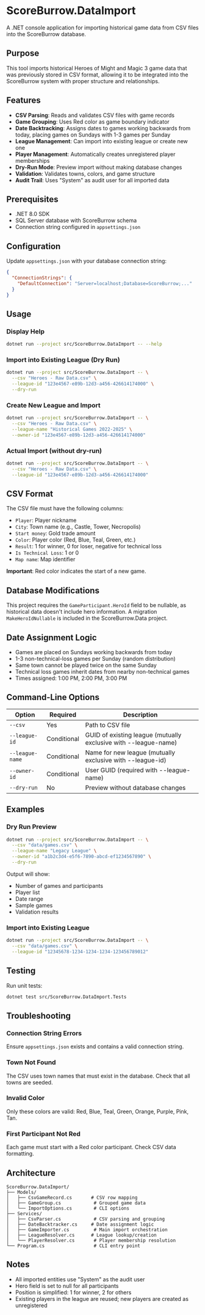# ScoreBurrow.DataImport

A .NET console application for importing historical game data from CSV files into the ScoreBurrow database.

## Purpose

This tool imports historical Heroes of Might and Magic 3 game data that was previously stored in CSV format, allowing it to be integrated into the ScoreBurrow system with proper structure and relationships.

## Features

- **CSV Parsing**: Reads and validates CSV files with game records
- **Game Grouping**: Uses Red color as game boundary indicator
- **Date Backtracking**: Assigns dates to games working backwards from today, placing games on Sundays with 1-3 games per Sunday
- **League Management**: Can import into existing league or create new one
- **Player Management**: Automatically creates unregistered player memberships
- **Dry-Run Mode**: Preview import without making database changes
- **Validation**: Validates towns, colors, and game structure
- **Audit Trail**: Uses "System" as audit user for all imported data

## Prerequisites

- .NET 8.0 SDK
- SQL Server database with ScoreBurrow schema
- Connection string configured in `appsettings.json`

## Configuration

Update `appsettings.json` with your database connection string:

```json
{
  "ConnectionStrings": {
    "DefaultConnection": "Server=localhost;Database=ScoreBurrow;..."
  }
}
```

## Usage

### Display Help

```bash
dotnet run --project src/ScoreBurrow.DataImport -- --help
```

### Import into Existing League (Dry Run)

```bash
dotnet run --project src/ScoreBurrow.DataImport -- \
  --csv "Heroes - Raw Data.csv" \
  --league-id "123e4567-e89b-12d3-a456-426614174000" \
  --dry-run
```

### Create New League and Import

```bash
dotnet run --project src/ScoreBurrow.DataImport -- \
  --csv "Heroes - Raw Data.csv" \
  --league-name "Historical Games 2022-2025" \
  --owner-id "123e4567-e89b-12d3-a456-426614174000"
```

### Actual Import (without dry-run)

```bash
dotnet run --project src/ScoreBurrow.DataImport -- \
  --csv "Heroes - Raw Data.csv" \
  --league-id "123e4567-e89b-12d3-a456-426614174000"
```

## CSV Format

The CSV file must have the following columns:

- `Player`: Player nickname
- `City`: Town name (e.g., Castle, Tower, Necropolis)
- `Start money`: Gold trade amount
- `Color`: Player color (Red, Blue, Teal, Green, etc.)
- `Result`: 1 for winner, 0 for loser, negative for technical loss
- `Is Technical Loss`: 1 or 0
- `Map name`: Map identifier

**Important**: Red color indicates the start of a new game.

## Database Modifications

This project requires the `GameParticipant.HeroId` field to be nullable, as historical data doesn't include hero information. A migration `MakeHeroIdNullable` is included in the ScoreBurrow.Data project.

## Date Assignment Logic

- Games are placed on Sundays working backwards from today
- 1-3 non-technical-loss games per Sunday (random distribution)
- Same town cannot be played twice on the same Sunday
- Technical loss games inherit dates from nearby non-technical games
- Times assigned: 1:00 PM, 2:00 PM, 3:00 PM

## Command-Line Options

| Option | Required | Description |
|--------|----------|-------------|
| `--csv` | Yes | Path to CSV file |
| `--league-id` | Conditional | GUID of existing league (mutually exclusive with --league-name) |
| `--league-name` | Conditional | Name for new league (mutually exclusive with --league-id) |
| `--owner-id` | Conditional | User GUID (required with --league-name) |
| `--dry-run` | No | Preview without database changes |

## Examples

### Dry Run Preview

```bash
dotnet run --project src/ScoreBurrow.DataImport -- \
  --csv "data/games.csv" \
  --league-name "Legacy League" \
  --owner-id "a1b2c3d4-e5f6-7890-abcd-ef1234567890" \
  --dry-run
```

Output will show:
- Number of games and participants
- Player list
- Date range
- Sample games
- Validation results

### Import into Existing League

```bash
dotnet run --project src/ScoreBurrow.DataImport -- \
  --csv "data/games.csv" \
  --league-id "12345678-1234-1234-1234-123456789012"
```

## Testing

Run unit tests:

```bash
dotnet test src/ScoreBurrow.DataImport.Tests
```

## Troubleshooting

### Connection String Errors

Ensure `appsettings.json` exists and contains a valid connection string.

### Town Not Found

The CSV uses town names that must exist in the database. Check that all towns are seeded.

### Invalid Color

Only these colors are valid: Red, Blue, Teal, Green, Orange, Purple, Pink, Tan.

### First Participant Not Red

Each game must start with a Red color participant. Check CSV data formatting.

## Architecture

```
ScoreBurrow.DataImport/
├── Models/
│   ├── CsvGameRecord.cs       # CSV row mapping
│   ├── GameGroup.cs            # Grouped game data
│   └── ImportOptions.cs        # CLI options
├── Services/
│   ├── CsvParser.cs            # CSV parsing and grouping
│   ├── DateBacktracker.cs     # Date assignment logic
│   ├── GameImporter.cs         # Main import orchestration
│   ├── LeagueResolver.cs      # League lookup/creation
│   └── PlayerResolver.cs       # Player membership resolution
└── Program.cs                  # CLI entry point
```

## Notes

- All imported entities use "System" as the audit user
- Hero field is set to null for all participants
- Position is simplified: 1 for winner, 2 for others
- Existing players in the league are reused; new players are created as unregistered
